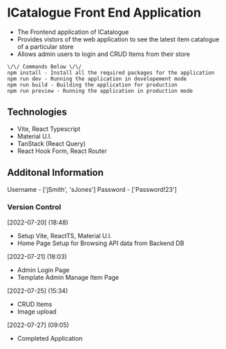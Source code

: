 # ICatalogue Front End Application
- The Frontend application of ICatalogue
- Provides vistors of the web application to see the latest
item catalogue of a particular store
- Allows admin users to login and CRUD Items from their store

```
\/\/ Commands Below \/\/
npm install - Install all the required packages for the application
npm run dev - Running the application in developement mode
npm run build - Building the application for production
npm run preview - Running the application in production mode

```

## Technologies
- Vite, React Typescript
- Material U.I.
- TanStack (React Query)
- React Hook Form, React Router

## Additonal Information
Username - ['jSmith', 'sJones']
Password - ['Password!23']

### Version Control
[2022-07-20] (18:48)
- Setup Vite, ReactTS, Material U.I.
- Home Page Setup for Browsing API data from Backend DB

[2022-07-21] (18:03)
- Admin Login Page
- Template Admin Manage Item Page

[2022-07-25] (15:34)
- CRUD Items
- Image upload

[2022-07-27] (09:05)
- Completed Application